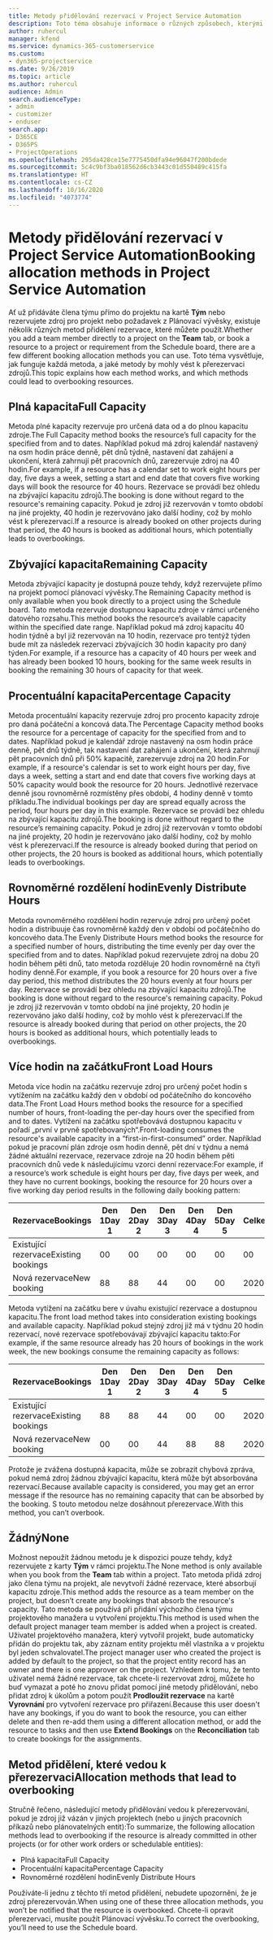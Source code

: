 ```yaml
---
title: Metody přidělování rezervací v Project Service Automation
description: Toto téma obsahuje informace o různých způsobech, kterými můžete rezervovat přidělení.
author: ruhercul
manager: kfend
ms.service: dynamics-365-customerservice
ms.custom:
- dyn365-projectservice
ms.date: 9/26/2019
ms.topic: article
ms.author: ruhercul
audience: Admin
search.audienceType:
- admin
- customizer
- enduser
search.app:
- D365CE
- D365PS
- ProjectOperations
ms.openlocfilehash: 295da428ce15e7775450dfa94e96047f200bdede
ms.sourcegitcommit: 5c4c9bf3ba018562d6cb3443c01d550489c415fa
ms.translationtype: HT
ms.contentlocale: cs-CZ
ms.lasthandoff: 10/16/2020
ms.locfileid: "4073774"
---
```

# <a name="booking-allocation-methods-in-project-service-automation"></a><span data-ttu-id="169e2-103">Metody přidělování rezervací v Project Service Automation</span><span class="sxs-lookup"><span data-stu-id="169e2-103">Booking allocation methods in Project Service Automation</span></span>

<span data-ttu-id="169e2-104">Ať už přidáváte člena týmu přímo do projektu na kartě **Tým** nebo rezervujete zdroj pro projekt nebo požadavek z Plánovací vývěsky, existuje několik různých metod přidělení rezervace, které můžete použít.</span><span class="sxs-lookup"><span data-stu-id="169e2-104">Whether you add a team member directly to a project on the **Team** tab, or book a resource to a project or requirement from the Schedule board, there are a few different booking allocation methods you can use.</span></span> <span data-ttu-id="169e2-105">Toto téma vysvětluje, jak funguje každá metoda, a jaké metody by mohly vést k přerezervaci zdrojů.</span><span class="sxs-lookup"><span data-stu-id="169e2-105">This topic explains how each method works, and which methods could lead to overbooking resources.</span></span>

## <a name="full-capacity"></a><span data-ttu-id="169e2-106">Plná kapacita</span><span class="sxs-lookup"><span data-stu-id="169e2-106">Full Capacity</span></span> 
<span data-ttu-id="169e2-107">Metoda plné kapacity rezervuje pro určená data od a do plnou kapacitu zdroje.</span><span class="sxs-lookup"><span data-stu-id="169e2-107">The Full Capacity method books the resource’s full capacity for the specified from and to dates.</span></span> <span data-ttu-id="169e2-108">Například pokud má zdroj kalendář nastavený na osm hodin práce denně, pět dnů týdně, nastavení dat zahájení a ukončení, která zahrnují pět pracovních dnů, zarezervuje zdroj na 40 hodin.</span><span class="sxs-lookup"><span data-stu-id="169e2-108">For example, if a resource has a calendar set to work eight hours per day, five days a week, setting a start and end date that covers five working days will book the resource for 40 hours.</span></span> <span data-ttu-id="169e2-109">Rezervace se provádí bez ohledu na zbývající kapacitu zdrojů.</span><span class="sxs-lookup"><span data-stu-id="169e2-109">The booking is done without regard to the resource's remaining capacity.</span></span> <span data-ttu-id="169e2-110">Pokud je zdroj již rezervován v tomto období na jiné projekty, 40 hodin je rezervováno jako další hodiny, což by mohlo vést k přerezervaci.</span><span class="sxs-lookup"><span data-stu-id="169e2-110">If a resource is already booked on other projects during that period, the 40 hours is booked as additional hours, which potentially leads to overbookings.</span></span>

## <a name="remaining-capacity"></a><span data-ttu-id="169e2-111">Zbývající kapacita</span><span class="sxs-lookup"><span data-stu-id="169e2-111">Remaining Capacity</span></span>
<span data-ttu-id="169e2-112">Metoda zbývající kapacity je dostupná pouze tehdy, když rezervujete přímo na projekt pomocí plánovací vývěsky.</span><span class="sxs-lookup"><span data-stu-id="169e2-112">The Remaining Capacity method is only available when you book directly to a project using the Schedule board.</span></span> <span data-ttu-id="169e2-113">Tato metoda rezervuje dostupnou kapacitu zdroje v rámci určeného datového rozsahu.</span><span class="sxs-lookup"><span data-stu-id="169e2-113">This method books the resource’s available capacity within the specified date range.</span></span> <span data-ttu-id="169e2-114">Například pokud má zdroj kapacitu 40 hodin týdně a byl již rezervován na 10 hodin, rezervace pro tentýž týden bude mít za následek rezervaci zbývajících 30 hodin kapacity pro daný týden.</span><span class="sxs-lookup"><span data-stu-id="169e2-114">For example, if a resource has a capacity of 40 hours per week and has already been booked 10 hours, booking for the same week results in booking the remaining 30 hours of capacity for that week.</span></span>

## <a name="percentage-capacity"></a><span data-ttu-id="169e2-115">Procentuální kapacita</span><span class="sxs-lookup"><span data-stu-id="169e2-115">Percentage Capacity</span></span>
<span data-ttu-id="169e2-116">Metoda procentuální kapacity rezervuje zdroj pro procento kapacity zdroje pro daná počáteční a koncová data.</span><span class="sxs-lookup"><span data-stu-id="169e2-116">The Percentage Capacity method books the resource for a percentage of capacity for the specified from and to dates.</span></span> <span data-ttu-id="169e2-117">Například pokud je kalendář zdroje nastavený na osm hodin práce denně, pět dnů týdně, tak nastavení dat zahájení a ukončení, která zahrnují pět pracovních dnů při 50% kapacitě, zarezervuje zdroj na 20 hodin.</span><span class="sxs-lookup"><span data-stu-id="169e2-117">For example, if a resource's calendar is set to work eight hours per day, five days a week, setting a start and end date that covers five working days at 50% capacity would book the resource for 20 hours.</span></span> <span data-ttu-id="169e2-118">Jednotlivé rezervace denně jsou rovnoměrně rozmístěny přes období, 4 hodiny denně v tomto příkladu.</span><span class="sxs-lookup"><span data-stu-id="169e2-118">The individual bookings per day are spread equally across the period, four hours per day in this example.</span></span> <span data-ttu-id="169e2-119">Rezervace se provádí bez ohledu na zbývající kapacitu zdrojů.</span><span class="sxs-lookup"><span data-stu-id="169e2-119">The booking is done without regard to the resource’s remaining capacity.</span></span> <span data-ttu-id="169e2-120">Pokud je zdroj již rezervován v tomto období na jiné projekty, 20 hodin je rezervováno jako další hodiny, což by mohlo vést k přerezervaci.</span><span class="sxs-lookup"><span data-stu-id="169e2-120">If the resource is already booked during that period on other projects, the 20 hours is booked as additional hours, which potentially leads to overbookings.</span></span>

## <a name="evenly-distribute-hours"></a><span data-ttu-id="169e2-121">Rovnoměrné rozdělení hodin</span><span class="sxs-lookup"><span data-stu-id="169e2-121">Evenly Distribute Hours</span></span>
<span data-ttu-id="169e2-122">Metoda rovnoměrného rozdělení hodin rezervuje zdroj pro určený počet hodin a distribuuje čas rovnoměrně každý den v období od počátečního do koncového data.</span><span class="sxs-lookup"><span data-stu-id="169e2-122">The Evenly Distribute Hours method books the resource for a specified number of hours, distributing the time evenly per day over the specified from and to dates.</span></span> <span data-ttu-id="169e2-123">Například pokud rezervujete zdroj na dobu 20 hodin během pěti dnů, tato metoda rozděluje 20 hodin rovnoměrně na čtyři hodiny denně.</span><span class="sxs-lookup"><span data-stu-id="169e2-123">For example, if you book a resource for 20 hours over a five day period, this method distributes the 20 hours evenly at four hours per day.</span></span> <span data-ttu-id="169e2-124">Rezervace se provádí bez ohledu na zbývající kapacitu zdrojů.</span><span class="sxs-lookup"><span data-stu-id="169e2-124">The booking is done without regard to the resource's remaining capacity.</span></span> <span data-ttu-id="169e2-125">Pokud je zdroj již rezervován v tomto období na jiné projekty, 20 hodin je rezervováno jako další hodiny, což by mohlo vést k přerezervaci.</span><span class="sxs-lookup"><span data-stu-id="169e2-125">If the resource is already booked during that period on other projects, the 20 hours is booked as additional hours, which potentially leads to overbookings.</span></span>

## <a name="front-load-hours"></a><span data-ttu-id="169e2-126">Více hodin na začátku</span><span class="sxs-lookup"><span data-stu-id="169e2-126">Front Load Hours</span></span>
<span data-ttu-id="169e2-127">Metoda více hodin na začátku rezervuje zdroj pro určený počet hodin s vytížením na začátku každý den v období od počátečního do koncového data.</span><span class="sxs-lookup"><span data-stu-id="169e2-127">The Front Load Hours method books the resource for a specified number of hours, front-loading the per-day hours over the specified from and to dates.</span></span> <span data-ttu-id="169e2-128">Vytížení na začátku spotřebovává dostupnou kapacitu v pořadí „první v prvně spotřebovaných“.</span><span class="sxs-lookup"><span data-stu-id="169e2-128">Front-loading consumes the resource's available capacity in a “first-in-first-consumed” order.</span></span> <span data-ttu-id="169e2-129">Například pokud je pracovní plán zdroje osm hodin denně, pět dní v týdnu a nemá žádné aktuální rezervace, rezervace zdroje na 20 hodin během pěti pracovních dnů vede k následujícímu vzorci denní rezervace:</span><span class="sxs-lookup"><span data-stu-id="169e2-129">For example, if a resource’s work schedule is eight hours per day, five days per week, and they have no current bookings, booking the resource for 20 hours over a five working day period results in the following daily booking pattern:</span></span> 

|         <span data-ttu-id="169e2-130">Rezervace</span><span class="sxs-lookup"><span data-stu-id="169e2-130">Bookings</span></span>          |    <span data-ttu-id="169e2-131">Den 1</span><span class="sxs-lookup"><span data-stu-id="169e2-131">Day 1</span></span>    |    <span data-ttu-id="169e2-132">Den 2</span><span class="sxs-lookup"><span data-stu-id="169e2-132">Day 2</span></span>    |    <span data-ttu-id="169e2-133">Den 3</span><span class="sxs-lookup"><span data-stu-id="169e2-133">Day 3</span></span>    |    <span data-ttu-id="169e2-134">Den 4</span><span class="sxs-lookup"><span data-stu-id="169e2-134">Day 4</span></span>    |    <span data-ttu-id="169e2-135">Den 5</span><span class="sxs-lookup"><span data-stu-id="169e2-135">Day 5</span></span>    |    <span data-ttu-id="169e2-136">Celkem</span><span class="sxs-lookup"><span data-stu-id="169e2-136">Total</span></span>    |
|---------------------------|-------------|-------------|-------------|-------------|-------------|-------------|
|    <span data-ttu-id="169e2-137">Existující rezervace</span><span class="sxs-lookup"><span data-stu-id="169e2-137">Existing   bookings</span></span>    |    <span data-ttu-id="169e2-138">0</span><span class="sxs-lookup"><span data-stu-id="169e2-138">0</span></span>        |    <span data-ttu-id="169e2-139">0</span><span class="sxs-lookup"><span data-stu-id="169e2-139">0</span></span>        |    <span data-ttu-id="169e2-140">0</span><span class="sxs-lookup"><span data-stu-id="169e2-140">0</span></span>        |    <span data-ttu-id="169e2-141">0</span><span class="sxs-lookup"><span data-stu-id="169e2-141">0</span></span>        |    <span data-ttu-id="169e2-142">0</span><span class="sxs-lookup"><span data-stu-id="169e2-142">0</span></span>        |    <span data-ttu-id="169e2-143">0</span><span class="sxs-lookup"><span data-stu-id="169e2-143">0</span></span>        |
|    <span data-ttu-id="169e2-144">Nová rezervace</span><span class="sxs-lookup"><span data-stu-id="169e2-144">New   booking</span></span>          |    <span data-ttu-id="169e2-145">8</span><span class="sxs-lookup"><span data-stu-id="169e2-145">8</span></span>        |    <span data-ttu-id="169e2-146">8</span><span class="sxs-lookup"><span data-stu-id="169e2-146">8</span></span>        |    <span data-ttu-id="169e2-147">4</span><span class="sxs-lookup"><span data-stu-id="169e2-147">4</span></span>        |    <span data-ttu-id="169e2-148">0</span><span class="sxs-lookup"><span data-stu-id="169e2-148">0</span></span>        |    <span data-ttu-id="169e2-149">0</span><span class="sxs-lookup"><span data-stu-id="169e2-149">0</span></span>        |    <span data-ttu-id="169e2-150">20</span><span class="sxs-lookup"><span data-stu-id="169e2-150">20</span></span>       |

<span data-ttu-id="169e2-151">Metoda vytížení na začátku bere v úvahu existující rezervace a dostupnou kapacitu.</span><span class="sxs-lookup"><span data-stu-id="169e2-151">The front load method takes into consideration existing bookings and available capacity.</span></span> <span data-ttu-id="169e2-152">Například pokud stejný zdroj již má v týdnu 20 hodin rezervací, nové rezervace spotřebovávají zbývající kapacitu takto:</span><span class="sxs-lookup"><span data-stu-id="169e2-152">For example, if the same resource already has 20 hours of bookings in the work week, the new bookings consume the remaining capacity as follows:</span></span>

|   <span data-ttu-id="169e2-153">Rezervace</span><span class="sxs-lookup"><span data-stu-id="169e2-153">Bookings</span></span>          | <span data-ttu-id="169e2-154">Den 1</span><span class="sxs-lookup"><span data-stu-id="169e2-154">Day 1</span></span> | <span data-ttu-id="169e2-155">Den 2</span><span class="sxs-lookup"><span data-stu-id="169e2-155">Day 2</span></span> | <span data-ttu-id="169e2-156">Den 3</span><span class="sxs-lookup"><span data-stu-id="169e2-156">Day 3</span></span> | <span data-ttu-id="169e2-157">Den 4</span><span class="sxs-lookup"><span data-stu-id="169e2-157">Day 4</span></span> | <span data-ttu-id="169e2-158">Den 5</span><span class="sxs-lookup"><span data-stu-id="169e2-158">Day 5</span></span> | <span data-ttu-id="169e2-159">Celkem</span><span class="sxs-lookup"><span data-stu-id="169e2-159">Total</span></span> |
|---------------------|-------|-------|-------|-------|-------|-------|
| <span data-ttu-id="169e2-160">Existující rezervace</span><span class="sxs-lookup"><span data-stu-id="169e2-160">Existing   bookings</span></span> | <span data-ttu-id="169e2-161">8</span><span class="sxs-lookup"><span data-stu-id="169e2-161">8</span></span>     | <span data-ttu-id="169e2-162">8</span><span class="sxs-lookup"><span data-stu-id="169e2-162">8</span></span>     | <span data-ttu-id="169e2-163">4</span><span class="sxs-lookup"><span data-stu-id="169e2-163">4</span></span>     | <span data-ttu-id="169e2-164">0</span><span class="sxs-lookup"><span data-stu-id="169e2-164">0</span></span>     | <span data-ttu-id="169e2-165">0</span><span class="sxs-lookup"><span data-stu-id="169e2-165">0</span></span>     | <span data-ttu-id="169e2-166">20</span><span class="sxs-lookup"><span data-stu-id="169e2-166">20</span></span>    |
| <span data-ttu-id="169e2-167">Nová rezervace</span><span class="sxs-lookup"><span data-stu-id="169e2-167">New   booking</span></span>       | <span data-ttu-id="169e2-168">0</span><span class="sxs-lookup"><span data-stu-id="169e2-168">0</span></span>     | <span data-ttu-id="169e2-169">0</span><span class="sxs-lookup"><span data-stu-id="169e2-169">0</span></span>     | <span data-ttu-id="169e2-170">4</span><span class="sxs-lookup"><span data-stu-id="169e2-170">4</span></span>     | <span data-ttu-id="169e2-171">8</span><span class="sxs-lookup"><span data-stu-id="169e2-171">8</span></span>     | <span data-ttu-id="169e2-172">8</span><span class="sxs-lookup"><span data-stu-id="169e2-172">8</span></span>     | <span data-ttu-id="169e2-173">20</span><span class="sxs-lookup"><span data-stu-id="169e2-173">20</span></span>    |

<span data-ttu-id="169e2-174">Protože je zvážena dostupná kapacita, může se zobrazit chybová zpráva, pokud nemá zdroj žádnou zbývající kapacitu, která může být absorbována rezervací.</span><span class="sxs-lookup"><span data-stu-id="169e2-174">Because available capacity is considered, you may get an error message if the resource has no remaining capacity that can be absorbed by the booking.</span></span> <span data-ttu-id="169e2-175">S touto metodou nelze dosáhnout přerezervace.</span><span class="sxs-lookup"><span data-stu-id="169e2-175">With this method, you can’t overbook.</span></span>

## <a name="none"></a><span data-ttu-id="169e2-176">Žádný</span><span class="sxs-lookup"><span data-stu-id="169e2-176">None</span></span>
<span data-ttu-id="169e2-177">Možnost nepoužít žádnou metodu je k dispozici pouze tehdy, když rezervujete z karty **Tým** v rámci projektu.</span><span class="sxs-lookup"><span data-stu-id="169e2-177">The None method is only available when you book from the **Team** tab within a project.</span></span> <span data-ttu-id="169e2-178">Tato metoda přidá zdroj jako člena týmu na projekt, ale nevytvoří žádné rezervace, které absorbují kapacitu zdroje.</span><span class="sxs-lookup"><span data-stu-id="169e2-178">This method adds the resource as a team member on the project, but doesn’t create any bookings that absorb the resource's capacity.</span></span> <span data-ttu-id="169e2-179">Tato metoda se používá při přidání výchozího člena týmu projektového manažera u vytvoření projektu.</span><span class="sxs-lookup"><span data-stu-id="169e2-179">This method is used when the default project manager team member is added when a project is created.</span></span> <span data-ttu-id="169e2-180">Uživatel projektového manažera, který vytvořil projekt, bude automaticky přidán do projektu tak, aby záznam entity projektu měl vlastníka a v projektu byl jeden schvalovatel.</span><span class="sxs-lookup"><span data-stu-id="169e2-180">The project manager user who created the project is added by default to the project, so that the project entity record has an owner and there is one approver on the project.</span></span> <span data-ttu-id="169e2-181">Vzhledem k tomu, že tento uživatel nemá žádné rezervace, tak chcete-li rezervovat zdroj, můžete ho buď vymazat a poté ho znovu přidat pomocí jiné metody přidělování, nebo přidat zdroj k úkolům a potom použít **Prodloužit rezervace** na kartě **Vyrovnání** pro vytvoření rezervace pro přiřazení.</span><span class="sxs-lookup"><span data-stu-id="169e2-181">Because this user doesn't have any bookings, if you do want to book the resource, you can either delete and then re-add them using a different allocation method, or add the resource to tasks and then use **Extend Bookings** on the **Reconciliation** tab to create bookings for the assignments.</span></span>

## <a name="allocation-methods-that-lead-to-overbooking"></a><span data-ttu-id="169e2-182">Metod přidělení, které vedou k přerezervaci</span><span class="sxs-lookup"><span data-stu-id="169e2-182">Allocation methods that lead to overbooking</span></span>
<span data-ttu-id="169e2-183">Stručně řečeno, následující metody přidělování vedou k přerezervování, pokud je zdroj již vázán v jiných projektech (nebo u jiných pracovních příkazů nebo plánovatelných entit):</span><span class="sxs-lookup"><span data-stu-id="169e2-183">To summarize, the following allocation methods lead to overbooking if the resource is already committed in other projects (or for other work orders or schedulable entities):</span></span>

- <span data-ttu-id="169e2-184">Plná kapacita</span><span class="sxs-lookup"><span data-stu-id="169e2-184">Full Capacity</span></span>
- <span data-ttu-id="169e2-185">Procentuální kapacita</span><span class="sxs-lookup"><span data-stu-id="169e2-185">Percentage Capacity</span></span>
- <span data-ttu-id="169e2-186">Rovnoměrné rozdělení hodin</span><span class="sxs-lookup"><span data-stu-id="169e2-186">Evenly Distribute Hours</span></span>

<span data-ttu-id="169e2-187">Používáte-li jednu z těchto tří metod přidělení, nebudete upozorněni, že je zdroj přerezervován.</span><span class="sxs-lookup"><span data-stu-id="169e2-187">When using one of these three allocation methods, you won’t be notified that the resource is overbooked.</span></span> <span data-ttu-id="169e2-188">Chcete-li opravit přerezervaci, musíte použít Plánovací vývěsku.</span><span class="sxs-lookup"><span data-stu-id="169e2-188">To correct the overbooking, you’ll need to use the Schedule board.</span></span>
